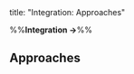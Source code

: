 <frontmatter>
title: "Integration: Approaches"
</frontmatter>

<link rel="stylesheet" href="{{baseUrl}}/css/textbook.css">

<div class="website-content" id="all">

%%**Integration →**%%

<div id="title">

## Approaches
</div>
<div id="main">

<include src="lateVsEarly/embed.md" boilerplate  />
<include src="bigBangVsIncremental/embed.md" boilerplate  />
<include src="topDownVsBottomUp/embed.md" boilerplate  />

</div>

</div>
